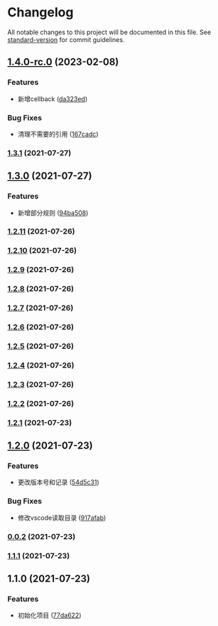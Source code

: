 # Changelog

All notable changes to this project will be documented in this file. See [standard-version](https://github.com/conventional-changelog/standard-version) for commit guidelines.

## [1.4.0-rc.0](https://github.com/zhouzeyuuser/xiaoZ-cli/compare/v1.3.1...v1.4.0-rc.0) (2023-02-08)


### Features

* 新增cellback ([da323ed](https://github.com/zhouzeyuuser/xiaoZ-cli/commit/da323edd0c737889a469e256855286dd2099e55c))


### Bug Fixes

* 清理不需要的引用 ([167cadc](https://github.com/zhouzeyuuser/xiaoZ-cli/commit/167cadc106aea42db2962dc973c8a3097a0eda83))

### [1.3.1](https://github.com/zhouzeyuuser/xiaoZ-cli/compare/v1.3.0...v1.3.1) (2021-07-27)

## [1.3.0](https://github.com/zhouzeyuuser/xiaoZ-cli/compare/v1.2.11...v1.3.0) (2021-07-27)


### Features

* 新增部分规则 ([94ba508](https://github.com/zhouzeyuuser/xiaoZ-cli/commit/94ba508a35845707975a5deaf957cfa8b05de696))

### [1.2.11](https://github.com/zhouzeyuuser/xiaoZ-cli/compare/v1.2.10...v1.2.11) (2021-07-26)

### [1.2.10](https://github.com/zhouzeyuuser/xiaoZ-cli/compare/v1.2.9...v1.2.10) (2021-07-26)

### [1.2.9](https://github.com/zhouzeyuuser/xiaoZ-cli/compare/v1.2.8...v1.2.9) (2021-07-26)

### [1.2.8](https://github.com/zhouzeyuuser/xiaoZ-cli/compare/v1.2.7...v1.2.8) (2021-07-26)

### [1.2.7](https://github.com/zhouzeyuuser/xiaoZ-cli/compare/v1.2.6...v1.2.7) (2021-07-26)

### [1.2.6](https://github.com/zhouzeyuuser/xiaoZ-cli/compare/v1.2.5...v1.2.6) (2021-07-26)

### [1.2.5](https://github.com/zhouzeyuuser/xiaoZ-cli/compare/v1.2.4...v1.2.5) (2021-07-26)

### [1.2.4](https://github.com/zhouzeyuuser/xiaoZ-cli/compare/v1.2.3...v1.2.4) (2021-07-26)

### [1.2.3](https://github.com/zhouzeyuuser/xiaoZ-cli/compare/v1.2.2...v1.2.3) (2021-07-26)

### [1.2.2](https://github.com/zhouzeyuuser/xiaoZ-cli/compare/v1.2.1...v1.2.2) (2021-07-26)

### [1.2.1](https://github.com/zhouzeyuuser/xiaoZ-cli/compare/v1.2.0...v1.2.1) (2021-07-23)

## [1.2.0](https://github.com/zhouzeyuuser/xiaoZ-cli/compare/v0.0.2...v1.2.0) (2021-07-23)


### Features

* 更改版本号和记录 ([54d5c31](https://github.com/zhouzeyuuser/xiaoZ-cli/commit/54d5c31b3da894dc15926fb4b10f1ad6984384d3))


### Bug Fixes

* 修改vscode读取目录 ([917afab](https://github.com/zhouzeyuuser/xiaoZ-cli/commit/917afabc31637539058e5a18c513a9eb11ce24e6))

### [0.0.2](https://github.com/zhouzeyuuser/xiaoZ-cli/compare/v1.1.1...v0.0.2) (2021-07-23)

### [1.1.1](https://github.com/zhouzeyuuser/xiaoZ-cli/compare/v1.1.0...v1.1.1) (2021-07-23)

## 1.1.0 (2021-07-23)


### Features

* 初始化项目 ([77da622](https://github.com/zhouzeyuuser/xiaoZ-cli/commit/77da622a5772d03e02c0a81c543ab6237fc16011))
